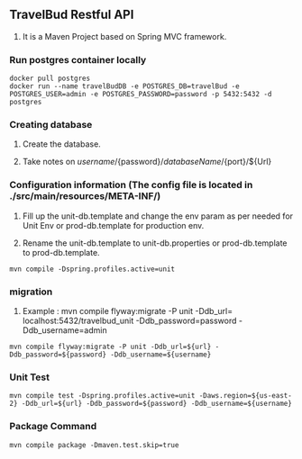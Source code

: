 ## TravelBud Restful API 

1. It is a Maven Project based on Spring MVC framework.

### Run postgres container locally 

```
docker pull postgres
docker run --name travelBudDB -e POSTGRES_DB=travelBud -e POSTGRES_USER=admin -e POSTGRES_PASSWORD=password -p 5432:5432 -d postgres
```
### Creating database 

1. Create the database.

2. Take notes on ${username}/${password}/${databaseName}/${port}/${Url}

### Configuration information (The config file is located in ./src/main/resources/META-INF/)


1. Fill up the unit-db.template and change the env param as per needed for Unit Env or prod-db.template for 
production env.

2. Rename the unit-db.template to unit-db.properties or prod-db.template to prod-db.template.

```
mvn compile -Dspring.profiles.active=unit
```


###  migration

1. Example : mvn compile flyway:migrate -P unit -Ddb_url= localhost:5432/travelbud_unit -Ddb_password=password -Ddb_username=admin

```
mvn compile flyway:migrate -P unit -Ddb_url=${url} -Ddb_password=${password} -Ddb_username=${username}

```

### Unit Test

```
mvn compile test -Dspring.profiles.active=unit -Daws.region=${us-east-2} -Ddb_url=${url} -Ddb_password=${password} -Ddb_username=${username}

```

### Package Command

```
mvn compile package -Dmaven.test.skip=true
```
